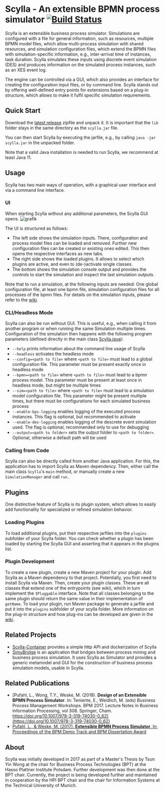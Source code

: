 # Scylla - An extensible BPMN process simulator [![Build Status](https://github.com/bptlab/scylla/actions/workflows/CI.yml/badge.svg)]([https://travis-ci.org/bptlab/scylla](https://github.com/bptlab/scylla/actions/workflows/CI.yml/))

Scylla is an extensible business process simulator.
Simulations are configured with a file for general information, such as resources, multiple BPMN model files, which allow multi-process simulation with shared resources, and simulation configuration files, which extend the BPMN files with simulation-specific information, e.g., inter-arrival time of instances, task duration.
Scylla simulates these inputs using discrete event simulation (DES) and produces information on the simulated process instances, such as an XES event log.

The engine can be controlled via a GUI, which also provides an interface for creating the configuration input files, or by command line.
Scylla stands out by offering well-defined entry points for extensions based on a plug-in structure, which allows to make it fulfil specific simulation requirements.

## Quick Start
Download the [latest release](https://github.com/bptlab/scylla/releases/latest) zipfile and unpack it.
It is important that the `lib` folder stays in the same directory as the `scylla.jar` file.

You can then start Scylla by executing the jarfile, e.g., by calling `java -jar scylla.jar` in the unpacked folder.

Note that a valid Java installation is needed to run Scylla, we recommend at least Java 11.


## Usage
Scylla has two main ways of operation, with a graphical user interface and via a command line interface.

### UI
When starting Scylla without any additional parameters, the Scylla GUI opens.
![grafik](https://github.com/bptlab/scylla/assets/28008098/c932693d-2324-42ab-9c7d-a50f32b0d823)

The UI is structured as follows:
- The left side shows the simulation inputs. There, configuration and process model files can be loaded and removed. Further new configuration files can be created or existing ones edited. This then opens the respective interfaces as new tabs.
- The right side shows the loaded plugins. It allows to select which plugins are active, and even to (de-)activate single classes.
- The bottom shows the simulation console output and provides the controls to start the simulation and inspect the last simulation outputs.

Note that to run a simulation, at the following inputs are needed: One global configuration file, at least one bpmn file, simulation configuration files for all processes of the bpmn files. For details on the simulation inputs, please refer to the [wiki](../../wiki).

### CLI/Headless Mode
Scylla can also be run without GUI. This is useful, e.g., when calling it from another program or when running the same Simulation multiple times. Configuration of the simulation then happens with the following program parameters (defined directly in the main class [Scylla.java](src/main/java/de/hpi/bpt/scylla/Scylla.java)):
- `--help` prints information about the command line usage of Scylla
- `--headless` activates the headless mode
- `--config=<path to file>` where `<path to file>` must lead to a global configuration file. This parameter must be present exactly once in headless mode
- `--bpmn=<path to file>` where `<path to file>` must lead to a bpmn process model. This parameter must be present at least once in headless mode, but might be multiple times
- `--sim=<path to file>` where `<path to file>` must lead to a simulation model configuration file. This parameter might be present multiple times, but there must be configurations for each simulated business process
- `--enable-bps-logging` enables logging of the executed process instances. This flag is optional, but recommended to activate
- `--enable-des-logging` enables logging of the descrete event simulation used. The flag is optional, recommended only to use for debugging
- `--output=<path to folder>` sets the output folder to `<path to folder>`. Optional, otherwise a default path will be used

### Calling from Code
Scylla can also be directly called from another Java application. For this, the application has to import Scylla as Maven dependency.
Then, either call the main class `Scylla`'s `main` method, or manually create a new `SimulationManager` and call `run.`


## Plugins
One distinctive feature of Scylla is its plugin system, which allows to easily add functionality for specialized or refined simulation behavior.

### Loading Plugins
To load additional plugins, put their respective jarfiles into the `plugins` subfolder of your Scylla folder. You can check whether a plugin has been loaded by starting the Scylla GUI and asserting that it appears in the plugins list.

### Plugin Development
To create a new plugin, create a new Maven project for your plugin. Add Scylla as a Maven dependency to that project. Potentially, you first need to install Scylla via Maven.
Then, create your plugin classes. These are all classes that extend one of the entrypoints (see wiki), which in turn implement the `IPluggable` interface. Note that all classes belonging to the same plugin should return the same value in their implementation of `getName`.
To load your plugin, run Maven package to generate a jarfile and put it into the `plugins` subfolder of your scylla folder.
More information on the plug-in structure and how plug-ins can be developed are given in the [wiki](../../wiki/Plugin-Concept).


## Related Projects
- [Scylla-Container](https://github.com/INSM-TUM/Scylla-Container) provides a simple http API and dockerization of Scylla
- [SimuBridge](https://github.com/INSM-TUM/SimuBridge) is an application that bridges between process mining and business process simulation. It uses Scylla as Simulator and provides a generic metamodel and GUI for the construction of business process simulation models, usable in Scylla. 

## Related Publications
- [Pufahl, L., Wong, T.Y., Weske, M. (2018). **Design of an Extensible BPMN Process Simulator**. In: Teniente, E., Weidlich, M. (eds) Business Process Management Workshops. BPM 2017. Lecture Notes in Business Information Processing, vol 308. Springer, Cham. https://doi.org/10.1007/978-3-319-74030-0_62](https://doi.org/10.1007/978-3-319-74030-0_62)
- [Pufahl, L., & Weske, M. (2017). **Extensible BPMN Process Simulator**. In: Proceedings of the
BPM Demo Track and BPM Dissertation Award](https://ceur-ws.org/Vol-1920/BPM_2017_paper_198.pdf)

## About
Scylla was initially developed in 2017 as part of a Master's Thesis by Tsun Yin Wong at the chair for Business Process Technologies (BPT) at the Hasso Plattner Institute Potsdam. Further development was then done at the BPT chair. Currently, the project is being developed further and maintained in cooperation by the HPI BPT chair and the chair for Information Systems at the Technical University of Munich.
